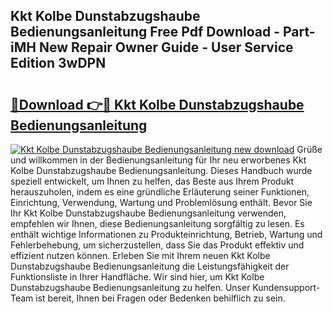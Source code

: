 ## Kkt Kolbe Dunstabzugshaube Bedienungsanleitung Free Pdf Download - Part-iMH New Repair Owner Guide - User Service Edition 3wDPN

# <h2><a href="http://df0pfs.blite.top/?on=Kkt+Kolbe+Dunstabzugshaube+Bedienungsanleitung">🔗Download 👉🔴 Kkt Kolbe Dunstabzugshaube Bedienungsanleitung</a></h2>

[![Kkt Kolbe Dunstabzugshaube Bedienungsanleitung new download](https://i.imgur.com/lujVjoI.png)](http://df0pfs.blite.top/?on=Kkt+Kolbe+Dunstabzugshaube+Bedienungsanleitung)
Grüße und willkommen in der Bedienungsanleitung für Ihr neu erworbenes Kkt Kolbe Dunstabzugshaube Bedienungsanleitung. Dieses Handbuch wurde speziell entwickelt, um Ihnen zu helfen, das Beste aus Ihrem Produkt herauszuholen, indem es eine gründliche Erläuterung seiner Funktionen, Einrichtung, Verwendung, Wartung und Problemlösung enthält. Bevor Sie Ihr Kkt Kolbe Dunstabzugshaube Bedienungsanleitung verwenden, empfehlen wir Ihnen, diese Bedienungsanleitung sorgfältig zu lesen. Es enthält wichtige Informationen zu Produkteinrichtung, Betrieb, Wartung und Fehlerbehebung, um sicherzustellen, dass Sie das Produkt effektiv und effizient nutzen können. Erleben Sie mit Ihrem neuen Kkt Kolbe Dunstabzugshaube Bedienungsanleitung die Leistungsfähigkeit der Funktionsliste in Ihrer Handfläche. Wir sind hier, um Kkt Kolbe Dunstabzugshaube Bedienungsanleitung zu helfen. Unser Kundensupport-Team ist bereit, Ihnen bei Fragen oder Bedenken behilflich zu sein.
